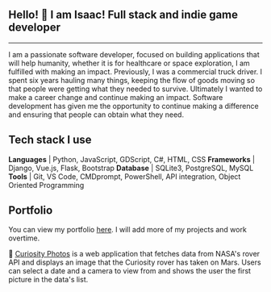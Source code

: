 ## Hello! 👋 I am Isaac!  Full stack and indie game developer
---

I am a passionate software developer, focused on building applications that will help
humanity, whether it is for healthcare or space exploration, I am fulfilled with making an
impact.  Previously, I was a commercial truck driver.  I spent six years hauling many things, 
keeping the flow of goods moving so that people were getting what they needed to survive.  Ultimately
I wanted to make a career change and continue making an impact.  Software development has given me 
the opportunity to continue making a difference and ensuring that people can obtain what they need.

## Tech stack I use
**Languages** | Python, JavaScript, GDScript, C#, HTML, CSS
**Frameworks** | Django, Vue.js, Flask, Bootstrap
**Database** | SQLite3, PostgreSQL, MySQL
**Tools** | Git, VS Code, CMDprompt, PowerShell, API integration, Object Oriented Programming

## Portfolio
You can view my portfolio [here](https://isaacfearn.com/).  I will add more of my projects and work
overtime.


🔭 [Curiosity Photos](https://isaacfearn.com/curiosityphotos/) is a web application that fetches data from NASA's rover API 
and displays an image that the Curiosity rover has taken on Mars.  Users can select a date and a camera to view from and shows
the user the first picture in the data's list.


<!---
redfern08/redfern08 is a ✨ special ✨ repository because its `README.md` (this file) appears on your GitHub profile.
You can click the Preview link to take a look at your changes.
--->
